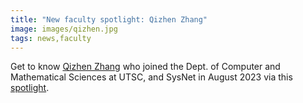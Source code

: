 ```yaml
---
title: "New faculty spotlight: Qizhen Zhang"
image: images/qizhen.jpg
tags: news,faculty
---
```

Get to know [Qizhen Zhang](https://qizhenzhang.me/) who joined the Dept. of Computer and Mathematical Sciences at UTSC, and SysNet in August 2023 via this [spotlight](https://web.cs.toronto.edu/news-events/news/new-faculty-spotlight-qizhen-zhang). 
